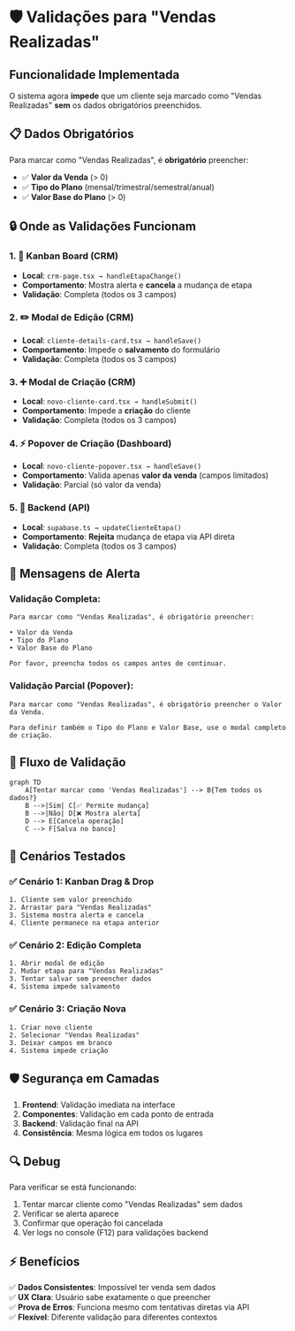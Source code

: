 # 🛡️ Validações para "Vendas Realizadas"

## Funcionalidade Implementada

O sistema agora **impede** que um cliente seja marcado como "Vendas Realizadas" **sem** os dados obrigatórios preenchidos.

## 📋 Dados Obrigatórios

Para marcar como "Vendas Realizadas", é **obrigatório** preencher:

- ✅ **Valor da Venda** (> 0)
- ✅ **Tipo do Plano** (mensal/trimestral/semestral/anual)  
- ✅ **Valor Base do Plano** (> 0)

## 🔒 Onde as Validações Funcionam

### 1. **🎯 Kanban Board (CRM)**
- **Local**: `crm-page.tsx → handleEtapaChange()`
- **Comportamento**: Mostra alerta e **cancela** a mudança de etapa
- **Validação**: Completa (todos os 3 campos)

### 2. **✏️ Modal de Edição (CRM)**
- **Local**: `cliente-details-card.tsx → handleSave()`
- **Comportamento**: Impede o **salvamento** do formulário
- **Validação**: Completa (todos os 3 campos)

### 3. **➕ Modal de Criação (CRM)**
- **Local**: `novo-cliente-card.tsx → handleSubmit()`
- **Comportamento**: Impede a **criação** do cliente
- **Validação**: Completa (todos os 3 campos)

### 4. **⚡ Popover de Criação (Dashboard)**
- **Local**: `novo-cliente-popover.tsx → handleSave()`
- **Comportamento**: Valida apenas **valor da venda** (campos limitados)
- **Validação**: Parcial (só valor da venda)

### 5. **🔐 Backend (API)**
- **Local**: `supabase.ts → updateClienteEtapa()`
- **Comportamento**: **Rejeita** mudança de etapa via API direta
- **Validação**: Completa (todos os 3 campos)

## 💬 Mensagens de Alerta

### **Validação Completa:**
```
Para marcar como "Vendas Realizadas", é obrigatório preencher:

• Valor da Venda
• Tipo do Plano  
• Valor Base do Plano

Por favor, preencha todos os campos antes de continuar.
```

### **Validação Parcial (Popover):**
```
Para marcar como "Vendas Realizadas", é obrigatório preencher o Valor da Venda.

Para definir também o Tipo do Plano e Valor Base, use o modal completo de criação.
```

## 🔄 Fluxo de Validação

```mermaid
graph TD
    A[Tentar marcar como 'Vendas Realizadas'] --> B{Tem todos os dados?}
    B -->|Sim| C[✅ Permite mudança]
    B -->|Não| D[❌ Mostra alerta]
    D --> E[Cancela operação]
    C --> F[Salva no banco]
```

## 🎯 Cenários Testados

### ✅ **Cenário 1: Kanban Drag & Drop**
```
1. Cliente sem valor preenchido
2. Arrastar para "Vendas Realizadas"
3. Sistema mostra alerta e cancela
4. Cliente permanece na etapa anterior
```

### ✅ **Cenário 2: Edição Completa**
```
1. Abrir modal de edição
2. Mudar etapa para "Vendas Realizadas"
3. Tentar salvar sem preencher dados
4. Sistema impede salvamento
```

### ✅ **Cenário 3: Criação Nova**
```
1. Criar novo cliente
2. Selecionar "Vendas Realizadas"
3. Deixar campos em branco
4. Sistema impede criação
```

## 🛡️ Segurança em Camadas

1. **Frontend**: Validação imediata na interface
2. **Componentes**: Validação em cada ponto de entrada
3. **Backend**: Validação final na API
4. **Consistência**: Mesma lógica em todos os lugares

## 🔍 Debug

Para verificar se está funcionando:
1. Tentar marcar cliente como "Vendas Realizadas" sem dados
2. Verificar se alerta aparece
3. Confirmar que operação foi cancelada
4. Ver logs no console (F12) para validações backend

## ⚡ Benefícios

✅ **Dados Consistentes**: Impossível ter venda sem dados  
✅ **UX Clara**: Usuário sabe exatamente o que preencher  
✅ **Prova de Erros**: Funciona mesmo com tentativas diretas via API  
✅ **Flexível**: Diferente validação para diferentes contextos 